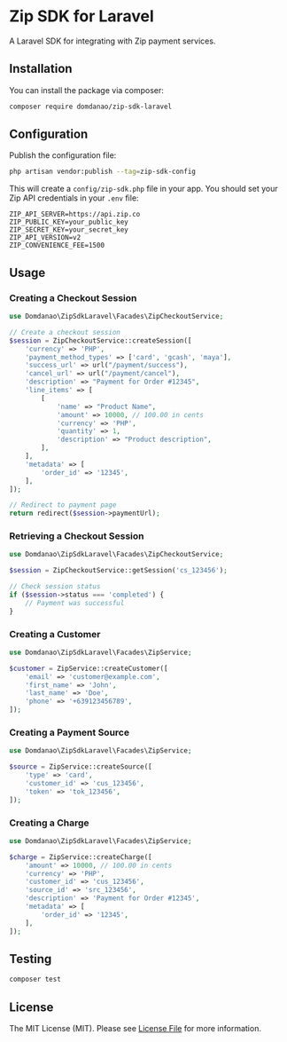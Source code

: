 # Zip SDK for Laravel

A Laravel SDK for integrating with Zip payment services.

## Installation

You can install the package via composer:

```bash
composer require domdanao/zip-sdk-laravel
```

## Configuration

Publish the configuration file:

```bash
php artisan vendor:publish --tag=zip-sdk-config
```

This will create a `config/zip-sdk.php` file in your app. You should set your Zip API credentials in your `.env` file:

```
ZIP_API_SERVER=https://api.zip.co
ZIP_PUBLIC_KEY=your_public_key
ZIP_SECRET_KEY=your_secret_key
ZIP_API_VERSION=v2
ZIP_CONVENIENCE_FEE=1500
```

## Usage

### Creating a Checkout Session

```php
use Domdanao\ZipSdkLaravel\Facades\ZipCheckoutService;

// Create a checkout session
$session = ZipCheckoutService::createSession([
    'currency' => 'PHP',
    'payment_method_types' => ['card', 'gcash', 'maya'],
    'success_url' => url("/payment/success"),
    'cancel_url' => url("/payment/cancel"),
    'description' => "Payment for Order #12345",
    'line_items' => [
        [
            'name' => "Product Name",
            'amount' => 10000, // 100.00 in cents
            'currency' => 'PHP',
            'quantity' => 1,
            'description' => "Product description",
        ],
    ],
    'metadata' => [
        'order_id' => '12345',
    ],
]);

// Redirect to payment page
return redirect($session->paymentUrl);
```

### Retrieving a Checkout Session

```php
use Domdanao\ZipSdkLaravel\Facades\ZipCheckoutService;

$session = ZipCheckoutService::getSession('cs_123456');

// Check session status
if ($session->status === 'completed') {
    // Payment was successful
}
```

### Creating a Customer

```php
use Domdanao\ZipSdkLaravel\Facades\ZipService;

$customer = ZipService::createCustomer([
    'email' => 'customer@example.com',
    'first_name' => 'John',
    'last_name' => 'Doe',
    'phone' => '+639123456789',
]);
```

### Creating a Payment Source

```php
use Domdanao\ZipSdkLaravel\Facades\ZipService;

$source = ZipService::createSource([
    'type' => 'card',
    'customer_id' => 'cus_123456',
    'token' => 'tok_123456',
]);
```

### Creating a Charge

```php
use Domdanao\ZipSdkLaravel\Facades\ZipService;

$charge = ZipService::createCharge([
    'amount' => 10000, // 100.00 in cents
    'currency' => 'PHP',
    'customer_id' => 'cus_123456',
    'source_id' => 'src_123456',
    'description' => 'Payment for Order #12345',
    'metadata' => [
        'order_id' => '12345',
    ],
]);
```

## Testing

```bash
composer test
```

## License

The MIT License (MIT). Please see [License File](LICENSE.md) for more information.
